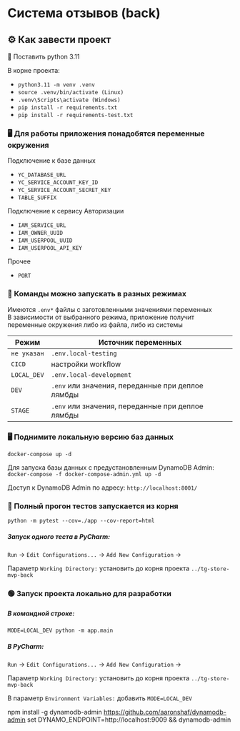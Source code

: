 # Система отзывов (back)

## :gear: Как завести проект

:snake: Поставить python 3.11  

В корне проекта:

- `python3.11 -m venv .venv`
- `source .venv/bin/activate (Linux)`  
- `.venv\Scripts\activate (Windows)`
- `pip install -r requirements.txt`
- `pip install -r requirements-test.txt`  

### :desktop_computer: Для работы приложения понадобятся переменные окружения
Подключение к базе данных
- `YC_DATABASE_URL`
- `YC_SERVICE_ACCOUNT_KEY_ID` 
- `YC_SERVICE_ACCOUNT_SECRET_KEY`
- `TABLE_SUFFIX`

Подключение к сервису Авторизации
- `IAM_SERVICE_URL`
- `IAM_OWNER_UUID` 
- `IAM_USERPOOL_UUID`
- `IAM_USERPOOL_API_KEY`  

Прочее
- `PORT`  


### :scroll: Команды можно запускать в разных режимах
Имеются `.env*` файлы с заготовленными значениями переменных  
В зависимости от выбранного режима, приложение получит переменные окружения либо из файла, либо из системы

| Режим        | Источник переменных                                   |
|--------------|-------------------------------------------------------|
| `не указан`  | `.env.local-testing`                                  |
| `CICD`       | настройки workflow                                    |
| `LOCAL_DEV`  | `.env.local-development`                              |
| `DEV`        | `.env` или значения, переданные при деплое лямбды     |
| `STAGE`      | `.env` или значения, переданные при деплое лямбды |



### :desktop_computer: Поднимите локальную версию баз данных

`docker-compose up -d`

Для запуска базы данных с предустановленным DynamoDB Admin:
`docker-compose -f docker-compose-admin.yml up -d`

Доступ к DynamoDB Admin по адресу:
`http://localhost:8001/`

### :hammer: Полный прогон тестов запускается из корня

`python -m pytest --cov=./app --cov-report=html`  
##### Запуск одного теста в PyCharm:
`Run` → `Edit Configurations...` → `Add New Configuration` →  

Параметр `Working Directory:` установить до корня проекта `../tg-store-mvp-back`

### :green_circle: Запуск проекта локально для разработки

##### В командной строке: 
`MODE=LOCAL_DEV python -m app.main`
##### В PyCharm:
`Run` → `Edit Configurations...` → `Add New Configuration` →  

Параметр `Working Directory:` установить до корня проекта `../tg-store-mvp-back`  

В параметр `Environment Variables:` добавить `MODE=LOCAL_DEV`


npm install -g dynamodb-admin
https://github.com/aaronshaf/dynamodb-admin
set DYNAMO_ENDPOINT=http://localhost:9009 && dynamodb-admin